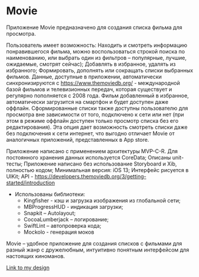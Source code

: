 # Movie

Приложение Movie предназначено для создания списка фильма для просмотра.

Пользователь имеет возможность:
Находить и смотреть информацию понравившегося фильма, можно воспользоваться строкой поиска по наименованию, или выбрать один из фильтров – популярные, лучшие, ожидаемые, смотрят сейчас);
Добавлять в избранное, удалять из избранного;
Формировать, дополнять или сокращать списки выбранных фильмов.
Данные, доступные в приложении, автоматически синхронизируются с https://www.themoviedb.org/ - международной базой фильмов и телевизионных передач, которая существует и регулярно пополняется с 2008 года.
Фильм добавленный в избранное, автоматически загрузится на смартфон и будет доступен даже оффлайн. 
Сформированные списки также доступны пользователю для просмотра вне зависимости от того, подключено к сети или нет (при этом в режиме оффлайн доступен только просмотр списка без его редактирования). Эта опция дает возможность смотреть списки даже без подключения к сети интернет, что выгодно отличает Movie от аналогичных приложений, представленных в App store.


Приложение написано с применением архитектуры MVP-C-R. 
Для постоянного хранения данных используется CoreData;
Описаны unit-тесты;
Приложение написано без использование Storyboard и Xib, полностью кодом;
Минимальная версия: iOS 13;
Интерфейс рисуется в UIKit;
API - https://developers.themoviedb.org/3/getting-started/introduction


* Использованы библиотеки:
  * Kingfisher - кэш и загрузка изображения из глобальной сети;
  * MBProgressHUD - индикация загрузки;
  * Snapkit – Autolayout;
  * CocoaLumberjack – логирование;
  * SwiftLint – автопроверка кода;
  * Mockolo - генерация моков

Movie – удобное приложение для создания списков с фильмами для разный жанр с дружелюбным, интуитивно понятным интерфейсом для настоящих киноманов.

[Link to my design](https://www.figma.com/file/8OpqOoPTrh2BdNiHlsKdCT/Untitled?node-id=1%3A254)
